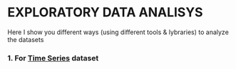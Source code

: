 # EXPLORATORY DATA ANALISYS

Here I show you different ways (using different tools & lybraries) to analyze the datasets

### 1. For [Time Series](/Journey/001/TimeSeries) dataset
